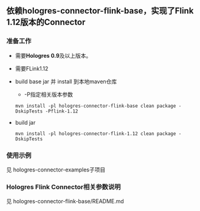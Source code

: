
## 依赖hologres-connector-flink-base，实现了Flink 1.12版本的Connector

### 准备工作
- 需要**Hologres 0.9**及以上版本。
- 需要FLink1.12
- build base jar 并 install 到本地maven仓库
  - -P指定相关版本参数

  ```
  mvn install -pl hologres-connector-flink-base clean package -DskipTests -Pflink-1.12
  ```

- build jar

  ```
  mvn install -pl hologres-connector-flink-1.12 clean package -DskipTests
  ```

### 使用示例

见 hologres-connector-examples子项目

### Hologres Flink Connector相关参数说明

见 hologres-connector-flink-base/README.md